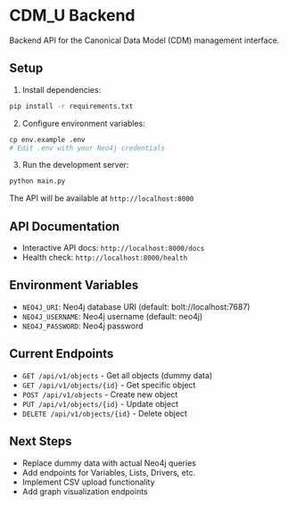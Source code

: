 # CDM_U Backend

Backend API for the Canonical Data Model (CDM) management interface.

## Setup

1. Install dependencies:
```bash
pip install -r requirements.txt
```

2. Configure environment variables:
```bash
cp env.example .env
# Edit .env with your Neo4j credentials
```

3. Run the development server:
```bash
python main.py
```

The API will be available at `http://localhost:8000`

## API Documentation

- Interactive API docs: `http://localhost:8000/docs`
- Health check: `http://localhost:8000/health`

## Environment Variables

- `NEO4J_URI`: Neo4j database URI (default: bolt://localhost:7687)
- `NEO4J_USERNAME`: Neo4j username (default: neo4j)
- `NEO4J_PASSWORD`: Neo4j password

## Current Endpoints

- `GET /api/v1/objects` - Get all objects (dummy data)
- `GET /api/v1/objects/{id}` - Get specific object
- `POST /api/v1/objects` - Create new object
- `PUT /api/v1/objects/{id}` - Update object
- `DELETE /api/v1/objects/{id}` - Delete object

## Next Steps

- Replace dummy data with actual Neo4j queries
- Add endpoints for Variables, Lists, Drivers, etc.
- Implement CSV upload functionality
- Add graph visualization endpoints

